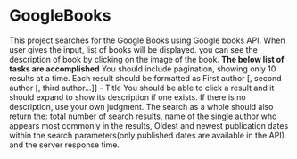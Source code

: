 # GoogleBooks
This project searches for the Google Books using Google books API. When user gives the input, list of books will be displayed. you can see the description of book by clicking on the image of the book. 
**The below list of tasks are accomplished**
  You should include pagination, showing only 10 results at a time.
  Each result should be formatted as First author [, second author [, third author...]] - Title
  You should be able to click a result and it should expand to show its description if one exists. If there is no description, use your own     judgment.
  The search as a whole should also return the:
      total number of search results,
      name of the single author who appears most commonly in the results,
      Oldest and newest publication dates within the search parameters(only published dates are available in the API).
      and the server response time.
